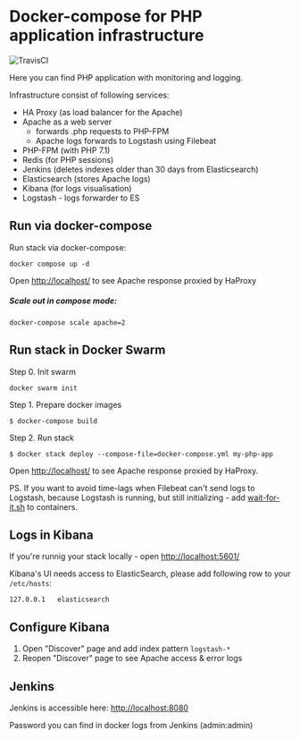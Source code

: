 # Docker-compose for PHP application infrastructure

![TravisCI](https://travis-ci.org/d-ulyanov/multi-container-php-application.svg?branch=master)

Here you can find PHP application with monitoring and logging.

Infrastructure consist of following services:

- HA Proxy (as load balancer for the Apache)
- Apache as a web server
    - forwards .php requests to PHP-FPM
    - Apache logs forwards to Logstash using Filebeat
- PHP-FPM (with PHP 7.1)
- Redis (for PHP sessions)
- Jenkins (deletes indexes older than 30 days from Elasticsearch)
- Elasticsearch (stores Apache logs)
- Kibana (for logs visualisation)
- Logstash - logs forwarder to ES

## Run via docker-compose

Run stack via docker-compose:
```
docker compose up -d
```

Open [http://localhost/]() to see Apache response proxied by HaProxy

##### Scale out in compose mode:

```
docker-compose scale apache=2
```

## Run stack in Docker Swarm

Step 0. Init swarm
```
docker swarm init
```

Step 1. Prepare docker images
```
$ docker-compose build 
```

Step 2. Run stack
```
$ docker stack deploy --compose-file=docker-compose.yml my-php-app
```

Open [http://localhost/]() to see Apache response proxied by HaProxy.

PS. If you want to avoid time-lags when Filebeat can't send logs to Logstash,
because Logstash is running, but still initializing - add [wait-for-it.sh](https://github.com/vishnubob/wait-for-it) to containers.

## Logs in Kibana

If you're runnig your stack locally - open [http://localhost:5601/]()

Kibana's UI needs access to ElasticSearch, 
please add following row to your `/etc/hosts`:
```
127.0.0.1	elasticsearch
```

## Configure Kibana

1. Open "Discover" page and add index pattern `logstash-*`
2. Reopen "Discover" page to see Apache access & error logs

## Jenkins

Jenkins is accessible here: [http://localhost:8080]()

Password you can find in docker logs from Jenkins (admin:admin)
